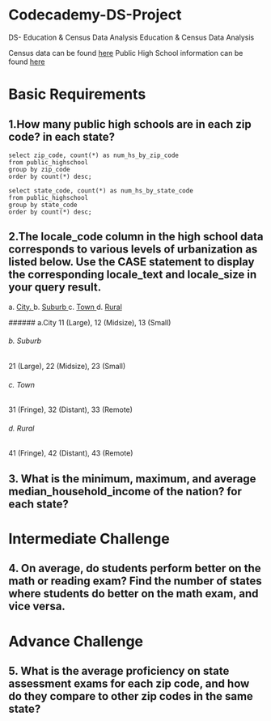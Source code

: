 # Codecademy-DS-Project # 
DS-  Education &amp; Census Data Analysis 
Education & Census Data Analysis 

Census data can be found [here](https://docs.google.com/spreadsheets/d/1NAgjKKhdGrvwwlc0aoH4JvjrScsytst0g_cVCsdX0Jk/edit#gid=1774413306)
Public High School information can be found [here](https://docs.google.com/spreadsheets/d/1EyKaewf2Oyhh_Qfmn_csZxxC1ypkb5oPsqMFfJTlndE/edit#gid=274575715)

# **Basic Requirements**

## 1.How many public high schools are in each zip code? in each state?
```
select zip_code, count(*) as num_hs_by_zip_code
from public_highschool
group by zip_code
order by count(*) desc; 
```

```
select state_code, count(*) as num_hs_by_state_code
from public_highschool
group by state_code
order by count(*) desc; 
````

## 2.The locale_code column in the high school data corresponds to various levels of urbanization as listed below. Use the CASE statement to display the corresponding locale_text and locale_size in your query result.

a. [ City. ](#city)
b. [ Suburb ](#Suburb)
c. [ Town ](#Town) 
d. [ Rural ](#Rural)

<a name="city"></a>   ###### a.City 11 (Large), 12 (Midsize), 13 (Small)

<a name="Suburb"></a>
  ###### b. Suburb
21 (Large), 22 (Midsize), 23 (Small)

<a name="Town"></a>
  ###### c. Town
31 (Fringe), 32 (Distant), 33 (Remote)

<a name="Rural"></a>
  ###### d. Rural
41 (Fringe), 42 (Distant), 43 (Remote)

## 3. What is the minimum, maximum, and average median_household_income of the nation? for each state?

# **Intermediate Challenge**
## 4. On average, do students perform better on the math or reading exam? Find the number of states where students do better on the math exam, and vice versa.

# **Advance Challenge**
## 5. What is the average proficiency on state assessment exams for each zip code, and how do they compare to other zip codes in the same state?
